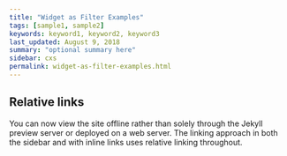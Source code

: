 ```yaml
---
title: "Widget as Filter Examples"
tags: [sample1, sample2]
keywords: keyword1, keyword2, keyword3
last_updated: August 9, 2018
summary: "optional summary here"
sidebar: cxs
permalink: widget-as-filter-examples.html
---
```

## Relative links

You can now view the site offline rather than solely through the Jekyll preview server or deployed on a web server. The linking approach in both the sidebar and with inline links uses relative linking throughout.
